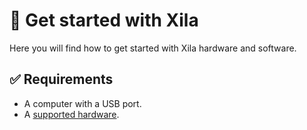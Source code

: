 # 🏃 Get started with Xila

Here you will find how to get started with Xila hardware and software.

## ✅ Requirements

- A computer with a USB port.
- A [supported hardware](../../Hardware%20reference/Supported%20hardware).

